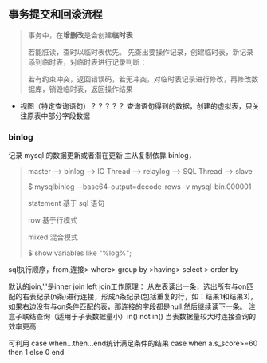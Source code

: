 ## 事务提交和回滚流程
> 事务中，在**增删改**是会创建**临时表**
>
> 若能脏读，查时以临时表优先。
> 先查出要操作记录，创建临时表，新记录添到临时表，对临时表进行记录判断：
>
> 若有约束冲突，返回错误码，若无冲突，对临时表记录进行修改，再修改数据库，销毁临时表，返回操作结果



* 视图（特定查询语句）？？？？？
  查询语句得到的数据，创建的虚拟表，只关注原表中部分字段数据



### binlog

记录 mysql 的数据更新或者潜在更新
主从复制依靠 binlog， 

> master --> binlog --> IO Thread --> relaylog --> SQL Thread --> slave
>
> $ mysqlbinlog --base64-output=decode-rows -v mysql-bin.000001
>
> statement  基于 sql 语句
>
> row  基于行模式
>
> mixed  混合模式
>
> $ show variables like "%log%";



sql执行顺序，from,连接> where> group by  >having> select > order by

默认的join,','是inner join
left join工作原理：
从左表读出一条，选出所有与on匹配的右表纪录(n条)进行连接，形成n条纪录(包括重复的行，如：结果1和结果3)，如果右边没有与on条件匹配的表，那连接的字段都是null.然后继续读下一条。
注意子联结查询（适用于子表数据量小）in() not in()
当表数据量较大时连接查询的效率更高

可利用 case when...then...end统计满足条件的结果 
case when a.s_score>=60 then 1 else 0 end



















